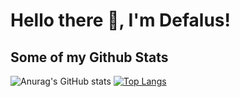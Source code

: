 <!---- 👋 Hi, I’m @Deflaus
- 👀 I’m interested in ...
- 🌱 I’m currently learning ...
- 💞️ I’m looking to collaborate on ...
- 📫 How to reach me ...
--->
<!---
Deflaus/Deflaus is a ✨ special ✨ repository because its `README.md` (this file) appears on your GitHub profile.
You can click the Preview link to take a look at your changes.
--->

# Hello there 👋, I'm Defalus!

## Some of my Github Stats
![Anurag's GitHub stats](https://github-readme-stats.vercel.app/api?username=deflaus&show_icons=true&theme=dark&count_private=true)
[![Top Langs](https://github-readme-stats.vercel.app/api/top-langs/?username=deflaus&layout=compact)](https://github.com/anuraghazra/github-readme-stats)




<!--![Deflaus's github stats](https://github-readme-stats.vercel.app/api?username=deflaus) -->

